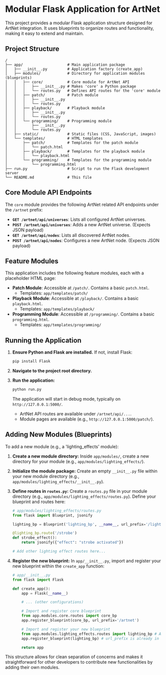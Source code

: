 # Modular Flask Application for ArtNet

This project provides a modular Flask application structure designed for ArtNet integration. It uses blueprints to organize routes and functionality, making it easy to extend and maintain.

## Project Structure

```
/
├── app/                    # Main application package
│   ├── __init__.py         # Application factory (create_app)
│   ├── modules/            # Directory for application modules (blueprints)
│   │   ├── core/           # Core module for ArtNet API
│   │   │   ├── __init__.py # Makes 'core' a Python package
│   │   │   └── routes.py   # Defines API routes for the 'core' module
│   │   ├── patch/          # Patch module
│   │   │   ├── __init__.py
│   │   │   └── routes.py
│   │   ├── playback/       # Playback module
│   │   │   ├── __init__.py
│   │   │   └── routes.py
│   │   └── programming/    # Programming module
│   │       ├── __init__.py
│   │       └── routes.py
│   ├── static/             # Static files (CSS, JavaScript, images)
│   └── templates/          # HTML templates
│       ├── patch/          # Templates for the patch module
│       │   └── patch.html
│       ├── playback/       # Templates for the playback module
│       │   └── playback.html
│       └── programming/    # Templates for the programming module
│           └── programming.html
├── run.py                  # Script to run the Flask development server
└── README.md               # This file
```

## Core Module API Endpoints

The `core` module provides the following ArtNet related API endpoints under the `/artnet` prefix:

-   **`GET /artnet/api/universes`**: Lists all configured ArtNet universes.
-   **`POST /artnet/api/universes`**: Adds a new ArtNet universe. (Expects JSON payload)
-   **`GET /artnet/api/nodes`**: Lists all discovered ArtNet nodes.
-   **`POST /artnet/api/nodes`**: Configures a new ArtNet node. (Expects JSON payload)

## Feature Modules

This application includes the following feature modules, each with a placeholder HTML page:

-   **Patch Module**: Accessible at `/patch/`. Contains a basic `patch.html`.
    -   Templates: `app/templates/patch/`
-   **Playback Module**: Accessible at `/playback/`. Contains a basic `playback.html`.
    -   Templates: `app/templates/playback/`
-   **Programming Module**: Accessible at `/programming/`. Contains a basic `programming.html`.
    -   Templates: `app/templates/programming/`

## Running the Application

1.  **Ensure Python and Flask are installed.**
    If not, install Flask:
    ```bash
    pip install Flask
    ```
2.  **Navigate to the project root directory.**
3.  **Run the application:**
    ```bash
    python run.py
    ```

    The application will start in debug mode, typically on `http://127.0.0.1:5000/`.
    - ArtNet API routes are available under `/artnet/api/...`.
    - Module pages are available (e.g., `http://127.0.0.1:5000/patch/`).

## Adding New Modules (Blueprints)

To add a new module (e.g., a 'lighting_effects' module):

1.  **Create a new module directory:**
    Inside `app/modules/`, create a new directory for your module (e.g., `app/modules/lighting_effects/`).
2.  **Initialize the module package:**
    Create an empty `__init__.py` file within your new module directory (e.g., `app/modules/lighting_effects/__init__.py`).
3.  **Define routes in `routes.py`:**
    Create a `routes.py` file in your module directory (e.g., `app/modules/lighting_effects/routes.py`). Define your blueprint and routes here:

    ```python
    # app/modules/lighting_effects/routes.py
    from flask import Blueprint, jsonify

    lighting_bp = Blueprint('lighting_bp', __name__, url_prefix='/lighting')

    @lighting_bp.route('/strobe')
    def strobe_effect():
        return jsonify({"effect": "strobe activated"})

    # Add other lighting effect routes here...
    ```
4.  **Register the new blueprint:**
    In `app/__init__.py`, import and register your new blueprint within the `create_app` function:

    ```python
    # app/__init__.py
    from flask import Flask

    def create_app():
        app = Flask(__name__)

        # ... (other configurations)

        # Import and register core blueprint
        from app.modules.core.routes import core_bp
        app.register_blueprint(core_bp, url_prefix='/artnet')

        # Import and register your new blueprint
        from app.modules.lighting_effects.routes import lighting_bp # Adjust import path
        app.register_blueprint(lighting_bp) # url_prefix is already in blueprint definition

        return app
    ```

This structure allows for clean separation of concerns and makes it straightforward for other developers to contribute new functionalities by adding their own modules.
